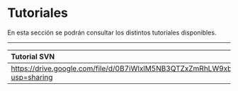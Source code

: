 # Tutoriales #

En esta sección se podrán consultar los distintos tutoriales disponibles.


---


| **Tutorial SVN** |
|:-----------------|
|https://drive.google.com/file/d/0B7iWlxlM5NB3QTZxZmRhLW9xbW8/edit?usp=sharing|